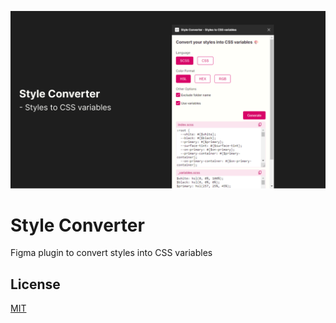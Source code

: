 ![hero](.github/images/hero.png)

# Style Converter

Figma plugin to convert styles into CSS variables

## License

[MIT](LICENSE)
